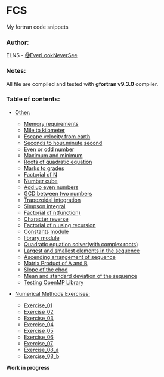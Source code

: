 # FCS
My fortran code snippets

### Author:
ELNS - [@EverLookNeverSee](https://github.com/EverLookNeverSee)

### Notes:
All file are compiled and tested with **gfortran v9.3.0** compiler.

### Table of contents:
* [Other:](/src)
    * [Memory requirements](/src/Memory_requirements.f90)
    * [Mile to kilometer](/src/Mile_to_Km.f90)
    * [Escape velocity from earth](/src/escape_velocity.f90)
    * [Seconds to hour,minute,second](/src/convert_time.f90)
    * [Even or odd number](/src/even_odd.f90)
    * [Maximum and minimum](/src/max_min.f90)
    * [Roots of quadratic equation](/src/roots.f90)
    * [Marks to grades](/src/mark_to_grade.f90)
    * [Factorial of N](src/factorial.f90)
    * [Number cube](src/number_cube.f90)
    * [Add up even numbers](/src/sum_of_evens.f90)
    * [GCD between two numbers](/src/gcd.f90)
    * [Trapezoidal integration](src/trapezoidal_rule.f90)
    * [Simpson integral](/src/simpson_rule.f90)
    * [Factorial of n(function)](src/fact.f90)
    * [Character reverse](/src/character_reverse.f90)
    * [Factorial of n using recursion](/src/recursive_factorial.f90)
    * [Constants module](/src/constants.f90)
    * [library module](/src/library.f90)
    * [Quadratic equation solver(with complex roots)](/src/quadratic_equation_solver.f90)
    * [Largest and smallest elements in the sequence](/src/largest_smalest.f90)
    * [Ascending arrangement of sequence](/src/aas.f90)
    * [Matrix Product of A and B](/src/matrix_product.f90)
    * [Slope of the chod](/src/slope_of_chord.f90)
    * [Mean and standard deviation of the sequence](/src/mean_sd_x.f90)
    * [Testing OpenMP Library](/src/test_open_mp.f90)

* [Numerical Methods Exercises:](/src/numerical%20methods)
    * [Exercise_01](/src/Exercise_01.f90)
    * [Exercise_02](/src/Exercise_02.f90)
    * [Exercise_03](/src/Exercise_03.f90)
    * [Exercise_04](/src/Exercise_04.f90)
    * [Exercise_05](/src/Exercise_05.f90)
    * [Exercise_06](/src/Exercise_06.f90)
    * [Exercise_07](/src/Exercise_07.f90)
    * [Exercise_08_a](/src/Exercise_08_a.f90)
    * [Exercise_08_b](/src/Exercise_08_b.f90)


**Work in progress**